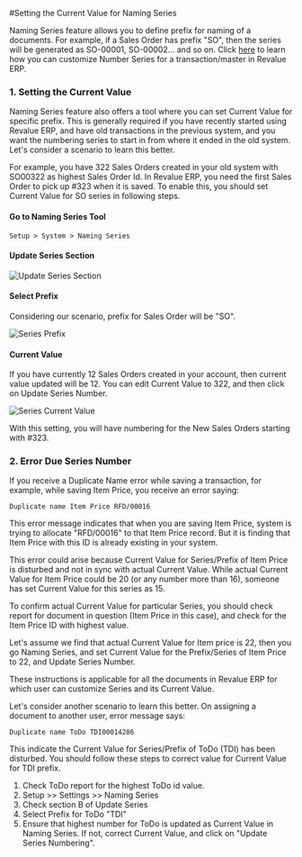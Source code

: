 #Setting the Current Value for Naming Series

Naming Series feature allows you to define prefix for naming of a documents. For example, if a Sales Order has prefix "SO", then the series will be generated as SO-00001, SO-00002... and so on. Click [here]({{docs_base_url}}/user/manual/en/setting-up/settings/naming-series.html) to learn how you can customize Number Series for a transaction/master in Revalue ERP.

### 1. Setting the Current Value

Naming Series feature also offers a tool where you can set Current Value for specific prefix. This is generally required if you have recently started using Revalue ERP, and have old transactions in the previous system, and you want the numbering series to start in from where it ended in the old system. Let's consider a scenario to learn this better.

For example, you have 322 Sales Orders created in your old system with SO00322 as highest Sales Order Id. In Revalue ERP, you need the first Sales Order to pick up #323 when it is saved. To enable this, you should set Current Value for SO series in following steps.

#### Go to Naming Series Tool

`Setup > System > Naming Series`

#### Update Series Section

<img alt="Update Series Section" class="screenshot" src="{{docs_base_url}}/assets/img/articles/current-no-1.png">

#### Select Prefix

Considering our scenario, prefix for Sales Order will be "SO".

<img alt="Series Prefix" class="screenshot" src="{{docs_base_url}}/assets/img/articles/current-no-2.png">

#### Current Value

If you have currently 12 Sales Orders created in your account, then current value updated will be 12. You can edit Current Value to 322, and then click on Update Series Number.

<img alt="Series Current Value" class="screenshot" src="{{docs_base_url}}/assets/img/articles/current-no-3.png">

With this setting, you will have numbering for the New Sales Orders starting with #323.

### 2. Error Due Series Number

If you receive a Duplicate Name error while saving a transaction, for example, while saving Item Price, you receive an error saying:

`Duplicate name Item Price RFD/00016`

This error message indicates that when you are saving Item Price, system is trying to allocate "RFD/00016" to that Item Price record. But it is finding that Item Price with this ID is already existing in your system.

This error could arise because Current Value for Series/Prefix of Item Price is disturbed and not in sync with actual Current Value. While actual Current Value for Item Price could be 20 (or any number more than 16), someone has set Current Value for this series as 15. 

To confirm actual Current Value for particular Series, you should check report for document in question (Item Price in this case), and check for the Item Price ID with highest value. 

Let's assume we find that actual Current Value for Item price is 22, then you go Naming Series, and set Current Value for the Prefix/Series of Item Price to 22, and Update Series Number.

These instructions is applicable for all the documents in Revalue ERP for which user can customize Series and its Current Value.

Let's consider another scenario to learn this better. On assigning a document to another user, error message says:

`Duplicate name ToDo TDI00014286`

This indicate the Current Value for Series/Prefix of ToDo (TDI) has been disturbed. You should follow these steps to correct value for Current Value for TDI prefix.

1. Check ToDo report for the highest ToDo id value.
1. Setup >> Settings >> Naming Series
1. Check section B of Update Series
1. Select Prefix for ToDo "TDI"
1. Ensure that highest number for ToDo is updated as Current Value in Naming Series. If not, correct Current Value, and click on "Update Series Numbering".

<!-- markdown -->